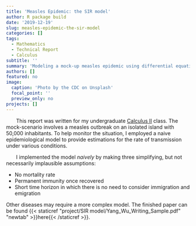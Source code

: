 ```yaml
---
title: 'Measles Epidemic: the SIR model'
author: R package build
date: '2019-12-19'
slug: measles-epidemic-the-sir-model
categories: []
tags:
  - Mathematics
  - Technical Report
  - Calculus
subtitle: ''
summary: 'Modeling a mock-up measles epidemic using differential equations.'
authors: []
featured: no
image:
  caption: 'Photo by the CDC on Unsplash'
  focal_point: ''
  preview_only: no
projects: []
---
```


&nbsp;&nbsp;&nbsp;&nbsp;&nbsp;&nbsp; This report was written for my undergraduate [Calculus II](https://www.kenyon.edu/academics/departments-and-majors/mathematics-statistics/academic-program-requirements/courses-in-mathematics/) class. The mock-scenario involves a measles outbreak on an isolated island with 50,000 inhabitants. To help monitor the situation, I employed a naive epidemiological model to provide estimations for the rate of transmission under various conditions.

&nbsp;&nbsp;&nbsp;&nbsp;&nbsp;&nbsp; I implemented the model *naively* by making three simplifying, but not necessarily implausible assumptions:

* No mortality rate
* Permanent immunity once recovered
* Short time horizon in which there is no need to consider immigration and emigration

Other diseases may require a more complex model. The finished paper can be found {{< staticref "project/SIR model/Yang_Wu_Writing_Sample.pdf" "newtab" >}}here{{< /staticref >}}.

